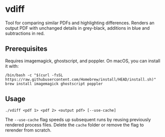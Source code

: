 vdiff
=====

Tool for comparing similar PDFs and highlighting differences. 
Renders an output PDF with unchanged details in grey-black, 
additions in blue and subtractions in red. 

Prerequisites
-------------

Requires imagemagick, ghostscript, and poppler. On macOS, you can install it with:

```
/bin/bash -c "$(curl -fsSL https://raw.githubusercontent.com/Homebrew/install/HEAD/install.sh)"
brew install imagemagick ghostscript poppler
```

Usage
-----

`./vdiff <pdf 1> <pdf 2> <output pdf> [--use-cache]`

The `--use-cache` flag speeds up subsequent runs by reusing previously rendered process files. Delete the `cache` folder or remove the flag to rerender from scratch.


